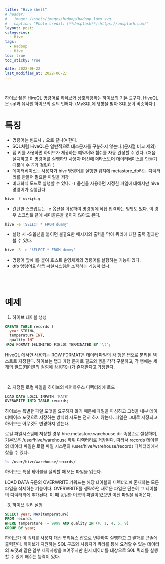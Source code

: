 ```yaml
---
title: "Hive shell"
# header:
#   image: /assets/images/hadoop/hadoop_logo.svg
#   caption: "Photo credit: [**Unsplash**](https://unsplash.com)"
layout: posts
categories:
  - Hive
tags:
  - Hadoop
  - Hive
toc: true
toc_sticky: true

date: 2022-06-22
last_modified_at: 2022-06-22
---
```


<br>

하이브 쉘은 HiveQL 명령어로 하이브와 상호작용하는 하이브의 기본 도구다. HiveQL은 sql과 유사한 하이브의 질의 언어다. (MySQL에 영향을 받아 SQL문이 비슷하다.)

# 특징

* 명령어는 반드시 `;` 으로 끝나야 한다.
* SQL처럼 HiveQL은 일반적으로 대소문자를 구분하지 않는다.(문자열 비교 제외)
* 탭 키를 사용하면 하이브가 제공하는 예약어와 함수를 자동 완성할 수 있다. (처음 설치하고 이 명령어를 실행하면 사용자 머신에 메타스토어 데이터베이스를 만들기 때문에 수 초가 걸린다.)
* 데이터베이스는 사용자가 hive 명령어를 실행한 위치에 metastore_db라는 디렉터리를 만들어 필요한 파일을 저장
* 비대화식 모드로 실행할 수 있다. `-f` 옵션을 사용하면 지정한 파일에 대해서만 hive 명령어가 실행된다.
```bash
hive -f script.q
```
* 간단한 스크립트는 -e 옵션을 이용하여 명령행에 직접 입력하는 방법도 있다. 이 경우 스크립트 끝에 세미콜론을 붙이지 않아도 된다.
```bash
hive -e 'SELECT * FROM dummy'
```
* 실행 시 -S 옵션을 붙이면 불필요한 메시지의 출력을 막아 쿼리에 대한 출력 결과만 볼 수 있다.
```bash
hive -S -e 'SELECT * FROM dummy'
```
* 명령어 앞에 !를 붙여 호스트 운영체제의 명령어를 실행하는 기능이 있다.
* dfs 명령어로 하둡 파일시스템을 조작하는 기능이 있다.

<br><br>

# 예제

1. 하이브 테이블 생성
```SQL
CREATE TABLE records (
  year STRING,
  temperature INT,
  quality INT
)ROW FORMAT DELIMITED FIELDS TERMINATED BY '\t';
```
HiveQL 에서만 사용되는 ROW FORMAT은 데이터 파일의 각 행은 탭으로 분리된 텍스트로 지정한다. 하이브는 탭과 개행 문자로 필드와 행을 각각 구분하고, 각 행에는 세 개의 필드(테이블의 컬럼에 상응하는)가 존재한다고 가정한다.

<br>

2. 지정된 로컬 파일을 하이브의 웨어하우스 디렉터리에 로드

``` SQL
LOAD DATA LOACL INPATH 'PATH'
OVERWRITE INTO TABLE records;
```
하이브는 특별한 파일 포맷을 요구하지 않기 때문에 파일을 파싱하고 그것을 내부 데이터베이스 포맷으로 저장하는 방식의 시도는 전혀 하지 않는다. 파일은 그대로 저장되고 하이브는 아무것도 변경하지 않는다.

로컬 파일시스템에 저장할 경우 hive.metastore.warehouse.dir 속성으로 설정하며, 기본값은 /user/hive/warehouse 하위 디렉터리로 저장된다. 따라서 records 테이블의 데이터 파일은 로컬 파일 시스템의 /user/hive/warehouse/records 디렉터리에서 찾을 수 있다.

``` bash
ls /user/hive/warehouse/records/
```

하이브는 특정 테이블을 질의할 때 모든 파일을 읽는다.

LOAD DATA 구문의 OVERWRITE 키워드는 해당 테이블의 디렉터리에 존재하는 모든 파일을 삭제하는 기능이다. OVERWRITE를 생략하면 새로운 파일은 단순히 그 테이블의 디렉터리에 추가된다. 이 때 동일한 이름의 파일이 있으면 이전 파일을 덮어쓴다.

3. 하이브 쿼리 실행
```SQL
SELECT year, MAX(temperature)
FROM records
WHERE temperature != 9999 AND quality IN (0, 1, 4, 5, 9)
GROUP BY year;
```
하이브가 이 쿼리를 사용자 대신 맵리듀스 잡으로 변환하여 실행하고 그 결과를 콘솔에 출력한다. 하이브가 지원하는 SQL 구조와 사용자가 쿼리를 통해 요청할 수 있는 데이터의 포맷과 같은 일부 제약사항을 보여주지만 원시 데이터를 대상으로 SQL 쿼리를 실행할 수 있게 해주는 능력이 있다.














